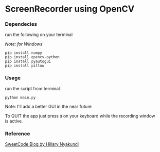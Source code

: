 # ScreenRecorder using OpenCV

### Dependecies
run the following on your terminal

*Note: for Windows*
```
pip install numpy
pip install opencv-python
pip install pyautogui
pip install pillow
```

### Usage
run the script from terminal
```
python main.py
```
Note: I'll add a better GUI in the near future

To QUIT the app just press `Q` on your keyboard while the recording window is active.

### Reference
[SweetCode Blog by Hillary Nyakundi](https://sweetcode.io/how-to-create-a-screen-recorder-using-python/)
